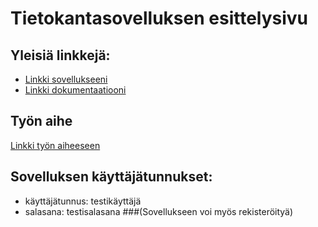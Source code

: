 ﻿# Tietokantasovelluksen esittelysivu


## Yleisiä linkkejä:
* [Linkki sovellukseeni](http://tviivi.users.cs.helsinki.fi/tsoha/login)
* [Linkki dokumentaatiooni](https://github.com/tviivi/Tsoha-Bootstrap/blob/master/doc/dokumentaatio.pdf)


## Työn aihe
[Linkki työn aiheeseen](http://advancedkittenry.github.io/suunnittelu_ja_tyoymparisto/aiheet/Muistilista.html) 

## Sovelluksen käyttäjätunnukset:
* käyttäjätunnus: testikäyttäjä
* salasana: testisalasana
###(Sovellukseen voi myös rekisteröityä)